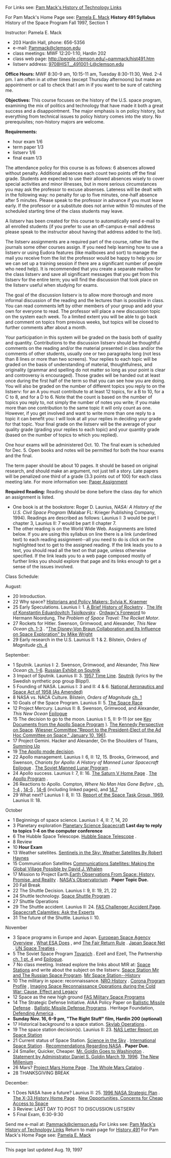 For Links see: [Pam Mack's History of Technology
Links](http://people.clemson.edu/~pammack/links.htm)

For Pam Mack's Home Page see: [Pamela E.
Mack](http://people.clemson.edu/~pammack/) **History 491 Syllabus** History of
the Space Program Fall 1997, Section 1

Instructor: Pamela E. Mack

  * 203 Hardin Hall, phone: 656-5356
  * e-mail: [Pammack@clemson.edu](mailto:pammack@clemson.edu)
  * class meetings: MWF 12:20-1:10, Hardin 202
  * class web page: <http://people.clemson.edu/~pammack/hist491.htm>
  * listserv address: [9708HIST__491001-L@clemson.edu](mailto:9708HIST__491001-L@clemson.edu)

**Office Hours:** MWF 8:30-9 am, 10:15-11 am, Tuesday 8:30-11:30, Wed. 2-4 pm.
I am often in at other times (except Thursday afternoons) but make an
appointment or call to check that I am in if you want to be sure of catching
me.

**Objectives:** This course focuses on the history of the U.S. space program,
examining the mix of politics and technology that have made it both a great
success and a disappointment. The major emphasis is on policy history, but
everything from technical issues to policy history comes into the story. No
prerequisites; non-history majors are welcome.

**Requirements:**

  * hour exam 1/6
  * term paper 1/3
  * listserv 1/6
  * final exam 1/3

The attendance policy for this course is as follows: 6 absences allowed
without penalty. Additional absences each count two points off the final
grade. Students are expected to use their allowed absences wisely to cover
special activities and minor illnesses, but in more serious circumstances you
may ask the professor to excuse absenses. Lateness will be dealt with in the
following way: no penalty for up to five minutes, one-half absence after 5
minutes. Please speak to the professor in advance if you must leave early. If
the professor or a substitute does not arrive within 10 minutes of the
scheduled starting time of the class students may leave.

A listserv has been created for this course to automatically send e-mail to
all enrolled students (if you prefer to use an off-campus e-mail address
please speak to the instructor about having that address added to the list).

The listserv assignments are a required part of the course, rather like the
journals some other courses assign. If you need help learning how to use a
listserv or using Eudora features (like mailboxes and sort) to manage the mail
you receive from the list the professor would be happy to help you (or we can
set up a training session if there are a significant number of people who need
help). It is recommended that you create a separate mailbox for the class
listserv and save all significant messages that you get from this listserv for
the entire term; you will find the discussion that took place on the listserv
useful when studying for exams.

The goal of the discussion listserv is to allow more thorough and more
informal discussion of the reading and the lectures than is possible in class.
You can read comments left by other members of your group and add your own for
everyone to read. The professor will place a new discussion topic on the
system each week. To a limited extent you will be able to go back and comment
on topics from previous weeks, but topics will be closed to further comments
after about a month.

Your participation in this system will be graded on the basis both of quality
and quantity. Contributions to the discussion listserv should be thoughtful
comments on the reading and/or the material presented in class and/or the
comments of other students, usually one or two paragraphs long (not less than
8 lines or more than two screens). Your replies to each topic will be graded
on the basis of understanding of material, thoughtfulness, and originality
(grammar and spelling do not matter so long as your point is clear and
controversy is encouraged). Those grades will be handed out at least once
during the first half of the term so that you can see how you are doing. You
will also be graded on the number of different topics you reply to on the
listserv: for an A you must contribute to at least 12 topics, for a B to 10,
for a C to 8, and for a D to 6. Note that the count is based on the number of
topics you reply to, not simply the number of notes you write; if you make
more than one contribution to the same topic it will only count as one.
However, if you get involved and want to write more than one reply to a topic
it can benefit you: I will look at all your replies in deciding your grade for
that topic. Your final grade on the listserv will be the average of your
quality grade (grading your replies to each topic) and your quantity grade
(based on the number of topics to which you replied).

One hour exams will be administered Oct. 10\. The final exam is scheduled for
Dec. 5. Open books and notes will be permitted for both the hour exams and the
final.

The term paper should be about 10 pages. It should be based on original
research, and should make an argument, not just tell a story. Late papers will
be penalized one third of a grade (3.3 points out of 100) for each class
meeting late. For more information see: [Paper
Assignment](http://people.clemson.edu/~pammack/paper491.htm)

**Required Reading:** Reading should be done before the class day for which an
assignment is listed.

  * One book is at the bookstore: Roger D. Launius, _NASA: A History of the U.S. Civil Space Program_ (Malabar FL: Krieger Publishing Company, 1994). Readings are described as follows: Launius I: 3 would be part I chapter 3, Launius II: 7 would be part II chapter 7.
  * The other reading is on the World Wide Web. Assignments are listed below. If you are using this syllabus on line there is a link (underlined text) to each reading assignment--all you need to do is click on the highlighted text to get to the assigned reading. If the link leads you to a text, you should read all the text on that page, unless otherwise specified. If the link leads you to a web page composed mostly of further links you should explore that page and its links enough to get a sense of the issues involved.

Class Schedule:

August:

  * 20 Introduction.
  * 22 Why space? [Historians and Policy Makers: Sylvia K. Kraemer](http://www.hq.nasa.gov/office/codez/pubhistf.htm)
  * 25 Early Speculations. Launius I: 1. [A Brief History of Rocketry](http://www.ksc.nasa.gov/history/rocket-history.txt) . [The life of Konstantin Eduardovitch Tsiolkovsky](http://deathstar.rutgers.edu/museum/tsiol.html) . [Ordway's Foreword](http://www.hq.nasa.gov/office/pao/History/SP-4026/foreword.html) to Hermann Noordung, _The Problem of Space Travel: The Rocket Motor_.
  * 27 Rockets for Hitler. Swenson, Grimwood, and Alexander, _This New Ocean_ [ch. 1-3](http://www.hq.nasa.gov/office/pao/History/SP-4201/ch1-3.htm) . "[The Disney-Von Braun Collaboration and Its Influence on Space Exploration" by Mike Wright](http://history.msfc.nasa.gov/history/sf/disney.html)
  * 29 Early research in the U.S. Launius II: 1  & 2\. Bilstein, _Orders of Magnitude_ [ch. 4](http://www.hq.nasa.gov/office/pao/History/SP-4406/chap4.html)

September:

  * 1 Sputnik. Launius I: 2. Swenson, Grimwood, and Alexander, _This New Ocean_ [ch. 1-6](http://www.hq.nasa.gov/office/pao/History/SP-4201/ch1-6.htm). [Russian Exhibit on Sputnik](http://www.ccas.ru/~chernov/vsm/h_sput.htm)
  * 3 Impact of Sputnik. Launius II: 3. [1957 Time Line](http://home.earthlink.net/~gillers/Gillers.1957.html). [Sputnik](http://www.csd.uu.se/~larsmats/blipp/Lyrics/English/sputnik.html) (lyrics by the Swedish synthetic pop group Blipp!).
  * 5 Founding of NASA. Launius I: 3 and II: 4  & 6\. [National Aeronautics and Space Act of 1958 (As Amended)](http://www.hq.nasa.gov/office/pao/History/amendact.html)
  * 8 NASA vs. NACA Culture. Bilstein, _Orders of Magnitude_ [ch. 1](http://www.hq.nasa.gov/office/pao/History/SP-4406/chap1.html)
  * 10 Goals of the Space Program. Launius II: 5. [The Space Race](http://www.nasm.edu/GALLERIES/GAL114/)
  * 12 Project Mercury. Launius II: 8. Swenson, Grimwood, and Alexander, _This New Ocean_ [Epilogue](http://www.hq.nasa.gov/office/pao/History/SP-4201/epilog.htm)
  * 15 The decision to go to the moon. Launius I: 5, II: 9-11 (or see [Key Documents from the Apollo Space Program](http://www.gsfc.nasa.gov/hqpao/apollo_11/key_documents.html) ). [The Kennedy Perspective on Space](http://www.nasa.gov/hqpao/apollo_11/retrospective_pg2.html). [Wiesner Committee,"Report to the President-Elect of the Ad Hoc Committee on Space," January 10, 1961](http://www.hq.nasa.gov/office/pao/History/report61.html).
  * 17 Project Gemini. Hacker and Alexander, On the Shoulders of Titans, [Summing Up](http://www.hq.nasa.gov/office/pao/History/SP-4203/sum.htm)
  * 19 [The Apollo mode decision](apmode.html).
  * 22 Apollo management. Launius I: 6, II: 12, 15. Brooks, Grimwood, and Swenson, _Chariots for Apollo: A History of Manned Lunar Spacecraft_ [Epilogue](http://www.hq.nasa.gov/office/pao/History/SP-4205/epilog.html) . [The Soviet Manned Lunar Program](http://www.interaxs.net/pub/spacey/sovspac1.htm) .
  * 24 Apollo success. Launius I: 7, II: 16. [The Saturn V Home Page](http://www.calweb.com/~ccorway/saturn-v/saturn-v.htm) . [The Apollo Program](http://www.hq.nasa.gov/office/pao/History/apollo.html) .
  * 26 Reactions to Apollo. Compton, _Where No Man Has Gone Before_ , [ch. 1-4](http://www.hq.nasa.gov/office/pao/History/SP-4214/ch1-4.html) , [14-5](http://www.hq.nasa.gov/office/pao/History/SP-4214/ch14-5.html) , [14-6](http://www.hq.nasa.gov/office/pao/History/SP-4214/ch14-6.html) (including linked pages), and [14.7](http://www.hq.nasa.gov/office/pao/History/SP-4214/ch14-7.html)
  * 29 What next? Launius I: 8, II: 13. [Report of the Space Task Group, 1969](http://www.hq.nasa.gov/office/pao/History/taskgrp.html), Launius II: 18.

October

  * 1 Beginnings of space science. Launius I: 4, II: 7, 14, 20
  * 3 Planetary exploration [Planetary Science Spacecraft](http://isr.co.jp/tnp/spacecraft.html) **Last day to reply to topics 1-4 on the computer conference**
  * 6 The Hubble Space Telescope. [Hubble Space Telescope](http://www.stsci.edu/hst/) .
  * 8 Review
  * 10 **Hour Exam**
  * 13 Weather satellites. [Sentinels in the Sky: Weather Satellites By Robert Haynes](http://solar.rtd.utk.edu/~jgreen/weather.html)
  * 15 Communication Satellites [Communications Satellites: Making the Global Village Possible by David J. Whalen](http://www.hq.nasa.gov/office/pao/History/satcomhistory.html)
  * 17 Mission to Project Earth.[Earth Observations From Space: History, Promise, and Reality](http://www.nas.edu/ssb/cesexsum.html) . [NASA's Observatorium](http://observe.ivv.nasa.gov/nasa/core.shtml) . **Paper Topic Due.**
  * 20 Fall Break
  * 22 The Shuttle Decision. Launius I: 9, II: 19, 21, 22
  * 24 Shuttle technology. [Space Shuttle Program](http://www.ksc.nasa.gov/shuttle/technology/sts-newsref/sts_overview.html#sts_program) .
  * 27 Shuttle Operations
  * 29 The Shuttle accident. Launius II: 24. [FAS Challenger Accident Page](http://www.fas.org/spp/51L.html). [Spacecraft Calamities: Ask the Experts](http://eagle.online.discovery.com/cgi-bin/forums_view/dir845408323/Fresh%20Science/Spacecraft%20Calamities)
  * 31 The future of the Shuttle. Launius I: 10.

November

  * 3 Space programs in Europe and Japan. [European Space Agency Overview](http://www.esrin.esa.it/esa/descrip/descrip.htm) , [What ESA Does](http://www.esrin.esa.it/esa/descrip/esa1.htm) , and [The Fair Return Rule](http://www.esrin.esa.it/esa/descrip/esa2.htm) . [Japan Space Net](http://www.spacer.com/index.html) . [UN Space Treaties](http://www.un.or.at/OOSA_Kiosk/treat/treat.html) .
  * 5 The Soviet Space Program [Tovarich](http://www.airspacemag.com/ASM/Mag/Index/1995/DJ/tova.html) . Ezell and Ezell, The Partnership [ch. 1 pt. 4](http://www.hq.nasa.gov/office/pao/History/SP-4209/ch1-4.htm) and [Epilogue](http://www.hq.nasa.gov/office/pao/History/SP-4209/epilog.htm).
  * 7 No class meeting. Instead explore the links about MIR at: [Space Stations](mir.htm) and write about the subject on the listserv. [Space Station Mir and The Russian Space Program](http://www.reston.com/astro/space.station/mir.html). [Mir Space Station--History](http://maximov.com/Mir/mirhistory1.html)
  * 10 The military in space: reconnaissance. [NRO History](http://www.fas.org/irp/nro/nrohist.htm) . [Corona Program Profile](http://www.lmsc.lockheed.com/newsbureau/pressreleases/1995/9554.html) , [Imaging Space Reconnaissance Opprations during the Cold War: Cause, Effect and Legacy](http://www.hibo.no/asf/Cold_War/report1/williame.html)
  * 12 Space as the new high ground [FAS Military Space Programs](http://www.fas.org/spp/military/program/index.html)
  * 14 The Strategic Defense Initiative. AIAA Policy Paper on [Ballistic Missile Defense](http://www.aiaa.org/policy/papers/ball-miss-def.html) . [Ballistic Missile Defense Programs](http://www.acq.osd.mil/bmdo/bmdolink/html/programs.html) . Heritage Foundation, [Defending America](http://www.townhall.com/heritage/library/categories/natsec/bg1074.html) .
  * **Sunday Nov. 16, 6-9 pm, "The Right Stuff" film, Hardin 200 (optional)**
  * 17 Historical background to a space station. [Skylab Operations](http://www.ksc.nasa.gov/history/skylab/skylab-operations.txt) .
  * 19 The space station decision(s). Launius II: 23. [NAS Letter Report on Space Station](http://www.nas.edu/cets/aseb/station4.html)
  * 21 Current status of Space Station. [Science in the Sky](http://www.sciam.com/0696issue/0696trends.html) . [International Space Station](http://station.nasa.gov/) . [Recommendations Regarding NASA](http://www.cato.org/testimony/ct-hu-1.html) . **Paper Due.**
  * 24 Smaller, Quicker, Cheaper. [Mr. Goldin Goes to Washington](http://www.airspacemag.com/ASM/Mag/Index/1995/AM/mggw.html) . [Statement by Administrator Daniel S. Goldin March 19, 1996](http://spacelink.msfc.nasa.gov/NASA.Overview/NASA.Budget.Request.FY.1997/Administrators.FY97.Budget.Statement). [The New Millenium](http://www.airspacemag.com/ASM/Mag/Index/1996/AS/nmlm.html) .
  * 26 Mars? [Project Mars Home Page](http://personalwebs.myriad.net/tgunn/) . [The Whole Mars Catalog](http://www.reston.com/astro/mars/catalog.html) .
  * 28 THANKSGIVING BREAK

December:

  * 1 Does NASA have a future? Launius II: 25. [1996 NASA Strategic Plan](http://www.hq.nasa.gov/office/nsp/) . [The X-33 History Home Page](http://www.hq.nasa.gov/office/pao/History/x-33/home.htm) . [New Opportunities, Concerns for Cheap Access to Space](http://SEDS.LPL.Arizona.EDU:80/spaceviews/9705/articles.html#1)
  * 3 Review:  LAST DAY TO POST TO DISCUSSION LISTSERV
  * 5 Final Exam, 6:30-9:30

Send me e-mail at: [Pammack@clemson.edu](mailto:pammack@clemson.edu) For Links
see: [Pam Mack's History of Technology
Links](http://people.clemson.edu/~pammack/links.htm) Return to main page for
[History 491](hist491.htm) For Pam Mack's Home Page see: [Pamela E.
Mack](http://people.clemson.edu/~pammack/)

* * *

This page last updated Aug. 19, 1997

